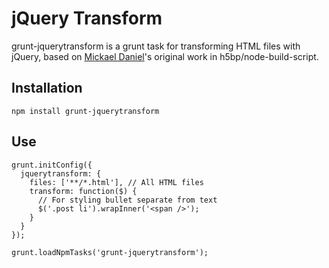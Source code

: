 # jQuery Transform

grunt-jquerytransform is a grunt task for transforming HTML files with jQuery, based on [Mickael Daniel](http://github.com/mklabs)'s original work in h5bp/node-build-script.

## Installation

	npm install grunt-jquerytransform

## Use

```
grunt.initConfig({
  jquerytransform: {
    files: ['**/*.html'], // All HTML files
    transform: function($) {
      // For styling bullet separate from text
      $('.post li').wrapInner('<span />');
    }
  }
});

grunt.loadNpmTasks('grunt-jquerytransform');

```